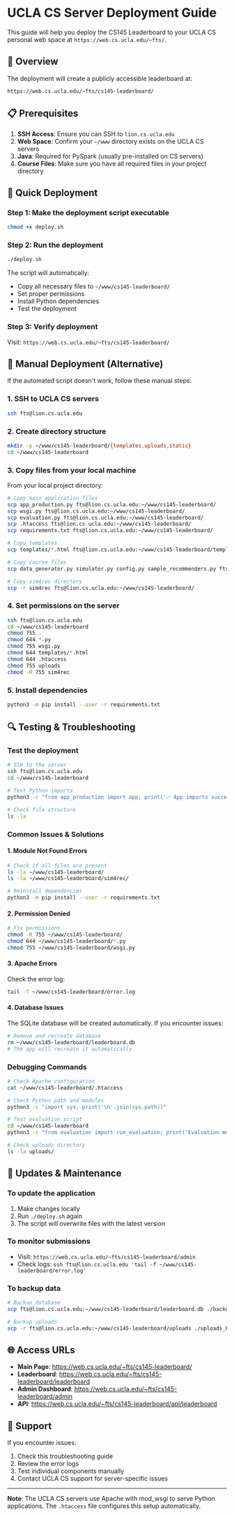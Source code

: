 # UCLA CS Server Deployment Guide

This guide will help you deploy the CS145 Leaderboard to your UCLA CS personal web space at `https://web.cs.ucla.edu/~fts/`.

## 🎯 Overview

The deployment will create a publicly accessible leaderboard at:
```
https://web.cs.ucla.edu/~fts/cs145-leaderboard/
```

## 📋 Prerequisites

1. **SSH Access**: Ensure you can SSH to `lion.cs.ucla.edu`
2. **Web Space**: Confirm your `~/www` directory exists on the UCLA CS servers
3. **Java**: Required for PySpark (usually pre-installed on CS servers)
4. **Course Files**: Make sure you have all required files in your project directory

## 🚀 Quick Deployment

### Step 1: Make the deployment script executable
```bash
chmod +x deploy.sh
```

### Step 2: Run the deployment
```bash
./deploy.sh
```

The script will automatically:
- Copy all necessary files to `~/www/cs145-leaderboard/`
- Set proper permissions
- Install Python dependencies
- Test the deployment

### Step 3: Verify deployment
Visit: `https://web.cs.ucla.edu/~fts/cs145-leaderboard/`

## 🔧 Manual Deployment (Alternative)

If the automated script doesn't work, follow these manual steps:

### 1. SSH to UCLA CS servers
```bash
ssh fts@lion.cs.ucla.edu
```

### 2. Create directory structure
```bash
mkdir -p ~/www/cs145-leaderboard/{templates,uploads,static}
cd ~/www/cs145-leaderboard
```

### 3. Copy files from your local machine
From your local project directory:
```bash
# Copy main application files
scp app_production.py fts@lion.cs.ucla.edu:~/www/cs145-leaderboard/
scp wsgi.py fts@lion.cs.ucla.edu:~/www/cs145-leaderboard/
scp evaluation.py fts@lion.cs.ucla.edu:~/www/cs145-leaderboard/
scp .htaccess fts@lion.cs.ucla.edu:~/www/cs145-leaderboard/
scp requirements.txt fts@lion.cs.ucla.edu:~/www/cs145-leaderboard/

# Copy templates
scp templates/*.html fts@lion.cs.ucla.edu:~/www/cs145-leaderboard/templates/

# Copy course files
scp data_generator.py simulator.py config.py sample_recommenders.py fts@lion.cs.ucla.edu:~/www/cs145-leaderboard/

# Copy sim4rec directory
scp -r sim4rec fts@lion.cs.ucla.edu:~/www/cs145-leaderboard/
```

### 4. Set permissions on the server
```bash
ssh fts@lion.cs.ucla.edu
cd ~/www/cs145-leaderboard
chmod 755 .
chmod 644 *.py
chmod 755 wsgi.py
chmod 644 templates/*.html
chmod 644 .htaccess
chmod 755 uploads
chmod -R 755 sim4rec
```

### 5. Install dependencies
```bash
python3 -m pip install --user -r requirements.txt
```

## 🔍 Testing & Troubleshooting

### Test the deployment
```bash
# SSH to the server
ssh fts@lion.cs.ucla.edu
cd ~/www/cs145-leaderboard

# Test Python imports
python3 -c "from app_production import app; print('✅ App imports successfully')"

# Check file structure
ls -la
```

### Common Issues & Solutions

#### 1. **Module Not Found Errors**
```bash
# Check if all files are present
ls -la ~/www/cs145-leaderboard/
ls -la ~/www/cs145-leaderboard/sim4rec/

# Reinstall dependencies
python3 -m pip install --user -r requirements.txt
```

#### 2. **Permission Denied**
```bash
# Fix permissions
chmod -R 755 ~/www/cs145-leaderboard/
chmod 644 ~/www/cs145-leaderboard/*.py
chmod 755 ~/www/cs145-leaderboard/wsgi.py
```

#### 3. **Apache Errors**
Check the error log:
```bash
tail -f ~/www/cs145-leaderboard/error.log
```

#### 4. **Database Issues**
The SQLite database will be created automatically. If you encounter issues:
```bash
# Remove and recreate database
rm ~/www/cs145-leaderboard/leaderboard.db
# The app will recreate it automatically
```

### Debugging Commands

```bash
# Check Apache configuration
cat ~/www/cs145-leaderboard/.htaccess

# Check Python path and modules
python3 -c "import sys; print('\n'.join(sys.path))"

# Test evaluation script
cd ~/www/cs145-leaderboard
python3 -c "from evaluation import run_evaluation; print('Evaluation module OK')"

# Check uploads directory
ls -la uploads/
```

## 🔄 Updates & Maintenance

### To update the application
1. Make changes locally
2. Run `./deploy.sh` again
3. The script will overwrite files with the latest version

### To monitor submissions
- Visit: `https://web.cs.ucla.edu/~fts/cs145-leaderboard/admin`
- Check logs: `ssh fts@lion.cs.ucla.edu 'tail -f ~/www/cs145-leaderboard/error.log'`

### To backup data
```bash
# Backup database
scp fts@lion.cs.ucla.edu:~/www/cs145-leaderboard/leaderboard.db ./backup_$(date +%Y%m%d).db

# Backup uploads
scp -r fts@lion.cs.ucla.edu:~/www/cs145-leaderboard/uploads ./uploads_backup_$(date +%Y%m%d)/
```

## 🌐 Access URLs

- **Main Page**: https://web.cs.ucla.edu/~fts/cs145-leaderboard/
- **Leaderboard**: https://web.cs.ucla.edu/~fts/cs145-leaderboard/leaderboard
- **Admin Dashboard**: https://web.cs.ucla.edu/~fts/cs145-leaderboard/admin
- **API**: https://web.cs.ucla.edu/~fts/cs145-leaderboard/api/leaderboard

## 📧 Support

If you encounter issues:
1. Check this troubleshooting guide
2. Review the error logs
3. Test individual components manually
4. Contact UCLA CS support for server-specific issues

---

**Note**: The UCLA CS servers use Apache with mod_wsgi to serve Python applications. The `.htaccess` file configures this setup automatically. 